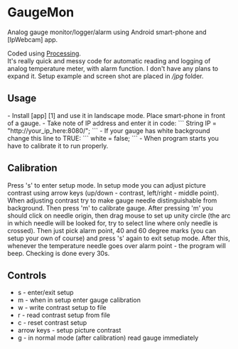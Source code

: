 GaugeMon
========
<p>
Analog gauge monitor/logger/alarm using Android smart-phone and [IpWebcam] app.<p>

Coded using [Processing].<br>
It's really quick and messy code for automatic reading and logging of analog temperature meter, with alarm function. I don't have any plans to expand it. Setup example and screen shot are placed in */jpg* folder.

Usage
-----
<p>
- Install [app] [1] and use it in landscape mode. Place smart-phone in front of a gauge.
- Take note of IP address and enter it in code:
```
String IP = "http://your_ip_here:8080/";
```
- If your gauge has white background change this line to TRUE:
```
white = false;
```
- When program starts you have to calibrate it to run properly.

Calibration
-----------
Press 's' to enter setup mode. In setup mode you can adjust picture contrast using arrow keys (up/down - contrast, left/right - middle point). When adjusting contrast try to make gauge needle distinguishable from background. Then press 'm' to calibrate gauge. After pressing 'm' you should click on needle origin, then drag mouse to set up unity circle (the arc in which needle will be looked for, try to select line where only needle is crossed). Then just pick alarm point, 40 and 60 degree marks (you can setup your own of course) and press 's' again to exit setup mode. After this, whenever the temperature needle goes over alarm point - the program will beep. Checking is done every 30s.

Controls
---------
- s - enter/exit setup
- m - when in setup enter gauge calibration
- w - write contrast setup to file
- r - read contrast setup from file
- c - reset contrast setup
- arrow keys - setup picture contrast
- g - in normal mode (after calibration) read gauge immediately

[IpWebcam]:https://play.google.com/store/apps/details?id=com.pas.webcam&hl=en
[1]:https://play.google.com/store/apps/details?id=com.pas.webcam&hl=en
[Processing]:http://processing.org/